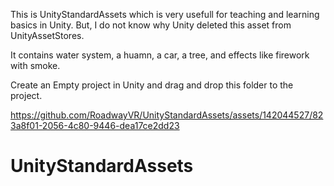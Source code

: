 This is UnityStandardAssets which is very usefull for teaching and learning basics in Unity. But, I do not know why Unity deleted this asset from UnityAssetStores. 

It contains water system, a huamn, a car, a tree, and effects like firework with smoke.

Create an Empty project in Unity and drag and drop this folder to the project.

https://github.com/RoadwayVR/UnityStandardAssets/assets/142044527/823a8f01-2056-4c80-9446-dea17ce2dd23


# UnityStandardAssets
